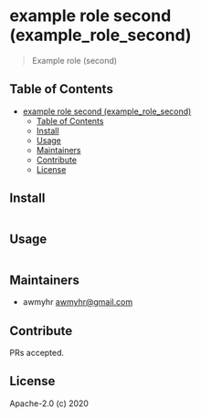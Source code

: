 # example role second (example_role_second)

> Example role (second)

## Table of Contents

- [example role second (example_role_second)](#example-role-second-example_role_second)
  - [Table of Contents](#table-of-contents)
  - [Install](#install)
  - [Usage](#usage)
  - [Maintainers](#maintainers)
  - [Contribute](#contribute)
  - [License](#license)

## Install

```
```

## Usage

```
```

## Maintainers

- awmyhr <awmyhr@gmail.com>

## Contribute

PRs accepted.

## License

Apache-2.0 (c) 2020
